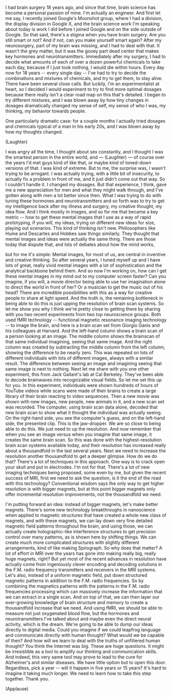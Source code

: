 
I had brain surgery 18 years ago,
and since that time, brain science has become
a personal passion of mine.
I&#39;m actually an engineer.
And first let me say, I recently joined
Google&#39;s Moonshot group,
where I had a division,
the display division in Google X,
and the brain science work I&#39;m speaking about today
is work I did before I joined Google
and on the side outside of Google.
So that said, there&#39;s a stigma
when you have brain surgery.
Are you still smart or not?
And if not, can you make yourself smart again?
After my neurosurgery,
part of my brain was missing,
and I had to deal with that.
It wasn&#39;t the grey matter, but it 
was the gooey part dead center
that makes key hormones and neurotransmitters.
Immediately after my surgery,
I had to decide what amounts of each of over
a dozen powerful chemicals to take each day,
because if I just took nothing,
I would die within hours.
Every day now for 18 years -- every single day --
I&#39;ve had to try to decide the combinations
and mixtures of chemicals,
and try to get them, to stay alive.
There have been several close calls.
But luckily, I&#39;m an experimentalist at heart,
so I decided I would experiment
to try to find more optimal dosages
because there really isn&#39;t a clear road map
on this that&#39;s detailed.
I began to try different mixtures,
and I was blown away by how
tiny changes in dosages
dramatically changed my sense of self,
my sense of who I was, my thinking,
my behavior towards people.

One particularly dramatic case:
for a couple months I actually tried dosages
and chemicals typical of a man in his early 20s,
and I was blown away by how my thoughts changed.

(Laughter)

I was angry all the time,
I thought about sex constantly,
and I thought I was the smartest person
in the entire world, and
—
(Laughter)
—
of course over the years I&#39;d
met guys kind of like that,
or maybe kind of toned-down versions of that.
I was kind of extreme.
But to me, the surprise was,
I wasn&#39;t trying to be arrogant.
I was actually trying,
with a little bit of insecurity,
to actually fix a problem in front of me,
and it just didn&#39;t come out that way.
So I couldn&#39;t handle it.
I changed my dosages.
But that experience, I think, gave me
a new appreciation for men
and what they might walk through,
and I&#39;ve gotten along with men
a lot better since then.
What I was trying to do
with tuning these hormones
and neurotransmitters and so forth
was to try to get my intelligence back
after my illness and surgery,
my creative thought, my idea flow.
And I think mostly in images,
and so for me that became a key metric --
how to get these mental images
that I use as a way of rapid prototyping,
if you will, my ideas,
trying on different new ideas for size,
playing out scenarios.
This kind of thinking isn&#39;t new.
Philiosophers like Hume and Descartes and Hobbes
saw things similarly.
They thought that mental images and ideas
were actually the same thing.
There are those today that dispute that,
and lots of debates about how the mind works,

but for me it&#39;s simple:
Mental images, for most of us,
are central in inventive and creative thinking.
So after several years,
I tuned myself up and I have lots of great,
really vivid mental images with a lot of sophistication
and the analytical backbone behind them.
And so now I&#39;m working on,
how can I get these mental images in my mind
out to my computer screen faster?
Can you imagine, if you will,
a movie director being able to use
her imagination alone to
direct the world in front of her?
Or a musician to get the music out of his head?
There are incredible possibilities with this
as a way for creative people
to share at light speed.
And the truth is, the remaining bottleneck
in being able to do this
is just upping the resolution of brain scan systems.
So let me show you why I think 
we&#39;re pretty close to getting there
by sharing with you two recent experiments
from two top neuroscience groups.
Both used fMRI technology --
functional magnetic resonance imaging technology --
to image the brain,
and here is a brain scan set from Giorgio Ganis
and his colleagues at Harvard.
And the left-hand column shows a brain scan
of a person looking at an image.
The middle column shows the brainscan
of that same individual
imagining, seeing that same image.
And the right column was created
by subtracting the middle 
column from the left column,
showing the difference to be nearly zero.
This was repeated on lots of different individuals
with lots of different images,
always with a similar result.
The difference between seeing an image
and imagining seeing that same image
is next to nothing.
Next let me share with you one other experiment,
this from Jack Gallant&#39;s lab at Cal Berkeley.
They&#39;ve been able to decode brainwaves
into recognizable visual fields.
So let me set this up for you.
In this experiment, individuals were shown
hundreds of hours of YouTube videos
while scans were made of their brains
to create a large library of their brain reacting
to video sequences.
Then a new movie was shown with new images,
new people, new animals in it,
and a new scan set was recorded.
The computer, using brain scan data alone,
decoded that new brain scan
to show what it thought the 
individual was actually seeing.
On the right-hand side, you
see the computer&#39;s guess,
and on the left-hand side, the presented clip.
This is the jaw-dropper.
We are so close to being able to do this.
We just need to up the resolution.
And now remember that when you see an image
versus when you imagine that same image,
it creates the same brain scan.
So this was done with the highest-resolution
brain scan systems available today,
and their resolution has increased really
about a thousandfold in the last several years.
Next we need to increase the resolution
another thousandfold
to get a deeper glimpse.
How do we do that?
There&#39;s a lot of techniques in this approach.
One way is to crack open your
skull and put in electrodes.
I&#39;m not for that.
There&#39;s a lot of new imaging techniques
being proposed, some even by me,
but given the recent success of MRI,
first we need to ask the question,
is it the end of the road with this technology?
Conventional wisdom says the only way
to get higher resolution is with bigger magnets,
but at this point bigger magnets
only offer incremental resolution improvements,
not the thousandfold we need.

I&#39;m putting forward an idea:
instead of bigger magnets,
let&#39;s make better magnets.
There&#39;s some new technology breakthroughs
in nanoscience
when applied to magnetic structures
that have created a whole new class of magnets,
and with these magnets, we can lay down
very fine detailed magnetic field patterns
throughout the brain,
and using those, we can actually create
holographic-like interference structures
to get precision control over many patterns,
as is shown here by shifting things.
We can create much more complicated structures
with slightly different arrangements,
kind of like making Spirograph.
So why does that matter?
A lot of effort in MRI over the years
has gone into making really big,
really huge magnets, right?
But yet most of the recent advances
in resolution have actually come from
ingeniously clever encoding and decoding solutions
in the F.M. radio frequency transmitters and receivers
in the MRI systems.
Let&#39;s also, instead of a uniform magnetic field,
put down structured magnetic patterns
in addition to the F.M. radio frequencies.
So by combining the magnetics patterns
with the patterns in the F.M. radio frequencies
processing which can massively increase
the information that we can extract
in a single scan.
And on top of that, we can then layer
our ever-growing knowledge 
of brain structure and memory
to create a thousandfold increase that we need.
And using fMRI, we should be able to measure
not just oxygenated blood flow,
but the hormones and neurotransmitters 
I&#39;ve talked about
and maybe even the direct neural activity,
which is the dream.
We&#39;re going to be able to dump our ideas
directly to digital media.
Could you imagine if we could leapfrog language
and communicate directly with human thought?
What would we be capable of then?
And how will we learn to deal
with the truths of unfiltered human thought?
You think the Internet was big.
These are huge questions.
It might be irresistible as a tool
to amplify our thinking and communication skills.
And indeed, this very same tool
may prove to lead to the cure
for Alzheimer&#39;s and similar diseases.
We have little option but to open this door.
Regardless, pick a year --
will it happen in five years or 15 years?
It&#39;s hard to imagine it taking much longer.
We need to learn how to take this step together.
Thank you.

(Applause)

